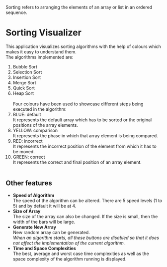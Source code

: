 Sorting refers to arranging the elements of an array or list in an ordered sequence.<br/>
# Sorting Visualizer<br/>
This application visualizes sorting algorithms with the help of colours which makes it easy to understand them. <br/>The algorithms implemented are:
1. Bubble Sort
2. Selection Sort
3. Insertion Sort
4. Merge Sort
5. Quick Sort
6. Heap Sort<br/><br/>
Four colours have been used to showcase different steps being executed in the algorithm:
1. BLUE: default<br/>It represents the default array which has to be sorted or the original positions of the array elements.
2. YELLOW: comparison<br/>It represents the phase in which that array element is being compared.
3. RED: incorrect<br/>It represents the incorrect position of the element from which it has to be moved.
4. GREEN: correct<br/>It represents the correct and final position of an array element.<br/><br/>
## Other features
* **Speed of Algorithm**<br/>The speed of the algorithm can be altered. There are 5 speed levels (1 to 5) and by default it will be at 4.
* **Size of Array**<br/>The size of the array can also be changed. If the size is small, then the width of the bars will be large.
* **Generate New Array**<br/>New random array can be generated.<br/>
*When an algorithm starts, all these buttons are disabled so that it does not affect the implementation of the current algorithm.*<br/>
* **Time and Space Complexities**<br/>The best, average and worst case time complexities as well as the space complexity of the algorithm running is displayed.
<br/><br/>
